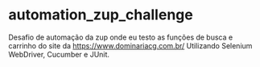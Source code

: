 # automation_zup_challenge
Desafio de automação da zup onde eu testo as funções de busca e carrinho do site da https://www.dominariacg.com.br/
Utilizando Selenium WebDriver, Cucumber e JUnit.


